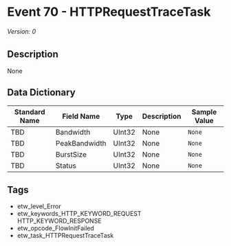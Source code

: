 # Event 70 - HTTPRequestTraceTask
###### Version: 0

## Description
None

## Data Dictionary
|Standard Name|Field Name|Type|Description|Sample Value|
|---|---|---|---|---|
|TBD|Bandwidth|UInt32|None|`None`|
|TBD|PeakBandwidth|UInt32|None|`None`|
|TBD|BurstSize|UInt32|None|`None`|
|TBD|Status|UInt32|None|`None`|

## Tags
* etw_level_Error
* etw_keywords_HTTP_KEYWORD_REQUEST HTTP_KEYWORD_RESPONSE
* etw_opcode_FlowInitFailed
* etw_task_HTTPRequestTraceTask